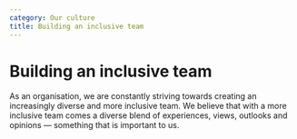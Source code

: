 ```yaml
---
category: Our culture
title: Building an inclusive team
---
```


# Building an inclusive team
As an organisation, we are constantly striving towards creating an increasingly diverse and more inclusive team. We believe that with a more inclusive team comes a diverse blend of experiences, views, outlooks and opinions — something that is important to us.
